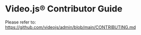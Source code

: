 # Video.js® Contributor Guide

Please refer to: <https://github.com/videojs/admin/blob/main/CONTRIBUTING.md>
